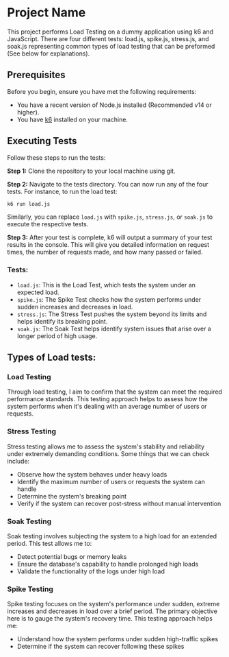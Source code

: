# Project Name

This project performs Load Testing on a dummy application using k6 and JavaScript. There are four different tests: load.js, spike.js, stress.js, and soak.js representing common types of load testing that can be preformed (See below for explanations).

## Prerequisites

Before you begin, ensure you have met the following requirements:

- You have a recent version of Node.js installed (Recommended v14 or higher).
- You have [k6](https://k6.io/docs/getting-started/installation) installed on your machine.

## Executing Tests

Follow these steps to run the tests:

**Step 1:** Clone the repository to your local machine using git.

**Step 2:** Navigate to the tests directory. You can now run any of the four tests. For instance, to run the load test:

```bash
k6 run load.js
```

Similarly, you can replace `load.js` with `spike.js`, `stress.js`, or `soak.js` to execute the respective tests.

**Step 3:** After your test is complete, k6 will output a summary of your test results in the console. This will give you detailed information on request times, the number of requests made, and how many passed or failed.

### Tests:

- `load.js`: This is the Load Test, which tests the system under an expected load.
- `spike.js`: The Spike Test checks how the system performs under sudden increases and decreases in load.
- `stress.js`: The Stress Test pushes the system beyond its limits and helps identify its breaking point.
- `soak.js`: The Soak Test helps identify system issues that arise over a longer period of high usage.

## Types of Load tests:

### Load Testing

Through load testing, I aim to confirm that the system can meet the required performance standards. This testing approach helps to assess how the system performs when it's dealing with an average number of users or requests.

### Stress Testing

Stress testing allows me to assess the system's stability and reliability under extremely demanding conditions. Some things that we can check include:

- Observe how the system behaves under heavy loads
- Identify the maximum number of users or requests the system can handle
- Determine the system's breaking point
- Verify if the system can recover post-stress without manual intervention

### Soak Testing

Soak testing involves subjecting the system to a high load for an extended period. This test allows me to:

- Detect potential bugs or memory leaks
- Ensure the database's capability to handle prolonged high loads
- Validate the functionality of the logs under high load

### Spike Testing

Spike testing focuses on the system's performance under sudden, extreme increases and decreases in load over a brief period. The primary objective here is to gauge the system's recovery time. This testing approach helps me:

- Understand how the system performs under sudden high-traffic spikes
- Determine if the system can recover following these spikes
